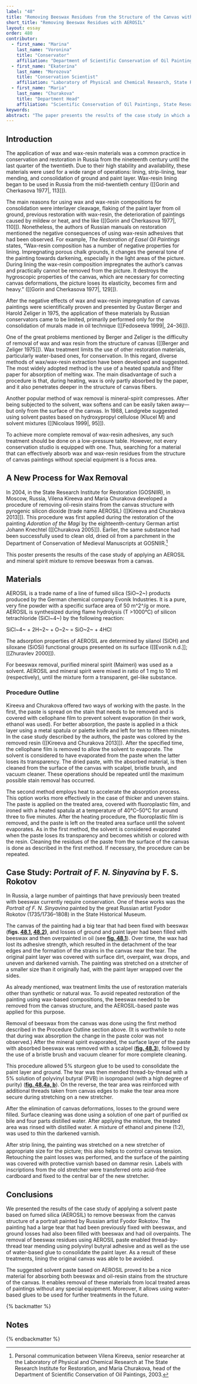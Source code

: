 ```yaml
---
label: "48"
title: "Removing Beeswax Residues from the Structure of the Canvas with AEROSIL"
short_title: "Removing Beeswax Residues with AEROSIL"
layout: essay
order: 480
contributor:
  - first_name: "Marina"
    last_name: "Voronina"
    title: "Conservator"
    affiliation: "Department of Scientific Conservation of Oil Paintings, State Research Institute for Restoration, Moscow"
  - first_name: "Ekaterina"
    last_name: "Morozova"
    title: "Conservation Scientist"
    affiliation: "Laboratory of Physical and Chemical Research, State Research Institute for Restoration, Moscow"
  - first_name: "Maria"
    last_name: "Churakova"
    title: "Department Head"
    affiliation: "Scientific Conservation of Oil Paintings, State Research Institute for Restoration, Moscow"
keywords:
abstract: "The paper presents the results of the case study in which a solvent paste based on fumed silica (AEROSIL) was applied to remove beeswax from a canvas structure. The restored object was a portrait painted by Russian artist Fyodor Rokotov. The painting had a large tear that had been previously fixed with beeswax, and ground losses had also been filled with beeswax and had oil overpaints. The removal of beeswax residues using AEROSIL paste enabled thread-by-thread tear mending using polyvinyl butyral adhesive, as well as the use of water-based glue to consolidate the paint layer. Lining the original canvas was avoided as a result of these treatments."
---
```


## Introduction

The application of wax and wax-resin materials was a common practice in conservation and restoration in Russia from the nineteenth century until the last quarter of the twentieth. Due to their high stability and availability, these materials were used for a wide range of operations: lining, strip-lining, tear mending, and consolidation of ground and paint layer. Wax-resin lining began to be used in Russia from the mid-twentieth century ([[Gorin and Cherkasova 1977\|, 113]]).

The main reasons for using wax and wax-resin compositions for consolidation were interlayer cleavage, flaking of the paint layer from oil ground, previous restoration with wax-resin, the deterioration of paintings caused by mildew or heat, and the like ([[Gorin and Cherkasova 1977\|, 110]]). Nonetheless, the authors of Russian manuals on restoration mentioned the negative consequences of using wax-resin adhesives that had been observed. For example, *The Restoration of Easel Oil Paintings* states, “Wax-resin composition has a number of negative properties for lining. Impregnating porous chalk grounds, it changes the general tone of the painting towards darkening, especially in the light areas of the picture. During lining the wax-resin composition impregnates the author’s canvas and practically cannot be removed from the picture. It destroys the hygroscopic properties of the canvas, which are necessary for correcting canvas deformations, the picture loses its elasticity, becomes firm and heavy.” ([[Gorin and Cherkasova 1977\|, 129]]).

After the negative effects of wax and wax-resin impregnation of canvas paintings were scientifically proven and presented by Gustav Berger and Harold Zeliger in 1975, the application of these materials by Russian conservators came to be limited, primarily performed only for the consolidation of murals made in oil technique ([[Fedoseeva 1999\|, 24–36]]).

One of the great problems mentioned by Berger and Zeliger is the difficulty of removal of wax and wax resin from the structure of canvas ([[Berger and Zeliger 1975]]). Wax treatment limits the use of other restoration materials, particularly water-based ones, for conservation. In this regard, diverse methods of wax/wax-resin extraction have been developed and suggested. The most widely adopted method is the use of a heated spatula and filter paper for absorption of melting wax. The main disadvantage of such a procedure is that, during heating, wax is only partly absorbed by the paper, and it also penetrates deeper in the structure of canvas fibers.

Another popular method of wax removal is mineral-spirit compresses. After being subjected to the solvent, wax softens and can be easily taken away—but only from the surface of the canvas. In 1988, Landgrebe suggested using solvent pastes based on hydroxypropyl cellulose (Klucel M) and solvent mixtures ([[Nicolaus 1999\|, 95]]).

To achieve more complete removal of wax-resin adhesives, any such treatment should be done on a low-pressure table. However, not every conservation studio is equipped with one. Thus, searching for a material that can effectively absorb wax and wax-resin residues from the structure of canvas paintings without special equipment is a focus area.

## A New Process for Wax Removal

In 2004, in the State Research Institute for Restoration (GOSNIIR), in Moscow, Russia, Vilena Kireeva and Maria Churakova developed a procedure of removing oil-resin stains from the canvas structure with pyrogenic silicon dioxide (trade name AEROSIL) ([[Kireeva and Churakova 2013]]). This procedure was first applied during the restoration of the painting *Adoration of the Magi* by the eighteenth-century German artist Johann Knechtel ([[Churakova 2005]]). Earlier, the same substance had been successfully used to clean old, dried oil from a parchment in the Department of Conservation of Medieval Manuscripts at GOSNIIR.[^1]

This poster presents the results of the case study of applying an AEROSIL and mineral spirit mixture to remove beeswax from a canvas.

## Materials

AEROSIL is a trade name of a line of fumed silica (SiO~2~) products produced by the German chemical company Evonik Industries. It is a pure, very fine powder with a specific surface area of 50 m^2^/g or more. AEROSIL is synthesized during flame hydrolysis (T \>1000°C) of silicon tetrachloride (SiCl~4~) by the following reaction:

SiCl~4~ + 2H~2~ + O~2~ = SiO~2~ + 4HCl

The adsorption properties of AEROSIL are determined by silanol (SiOH) and siloxane (SiOSi) functional groups presented on its surface ([[Evonik n.d.]]; [[Zhuravlev 2000]]).

For beeswax removal, purified mineral spirit (Maimeri) was used as a solvent. AEROSIL and mineral spirit were mixed in ratio of 1 mg to 10 ml (respectively), until the mixture form a transparent, gel-like substance.

### Procedure Outline

Kireeva and Churakova offered two ways of working with the paste. In the first, the paste is spread on the stain that needs to be removed and is covered with cellophane film to prevent solvent evaporation (in their work, ethanol was used). For better absorption, the paste is applied in a thick layer using a metal spatula or palette knife and left for ten to fifteen minutes. In the case study described by the authors, the paste was colored by the removed resin ([[Kireeva and Churakova 2013]]). After the specified time, the cellophane film is removed to allow the solvent to evaporate. The solvent is considered to have evaporated from the paste when the latter loses its transparency. The dried paste, with the absorbed material, is then cleaned from the surface of the canvas with scalpel, bristle brush, and vacuum cleaner. These operations should be repeated until the maximum possible stain removal has occurred.

The second method employs heat to accelerate the absorption process. This option works more effectively in the case of thicker and uneven stains. The paste is applied on the treated area, covered with fluoroplastic film, and ironed with a heated spatula at a temperature of 40°C–50°C for around three to five minutes. After the heating procedure, the fluoroplastic film is removed, and the paste is left on the treated area surface until the solvent evaporates. As in the first method, the solvent is considered evaporated when the paste loses its transparency and becomes whitish or colored with the resin. Cleaning the residues of the paste from the surface of the canvas is done as described in the first method. If necessary, the procedure can be repeated.

## Case Study: *Portrait of F. N. Sinyavina* by F. S. Rokotov

In Russia, a large number of paintings that have previously been treated with beeswax currently require conservation. One of these works was the *Portrait of F. N. Sinyavina* painted by the great Russian artist Fyodor Rokotov (1735/1736–1808) in the State Historical Museum.

The canvas of the painting had a big tear that had been fixed with beeswax (**figs. [48.1](fig-48-1), [48.2](fig-48-2))**, and losses of ground and paint layer had been filled with beeswax and then overpainted in oil (see [**fig. 48.1**](fig-48-1)). Over time, the wax had lost its adhesive strength, which resulted in the detachment of the tear edges and the formation of the strains in the canvas near the tear. The original paint layer was covered with surface dirt, overpaint, wax drops, and uneven and darkened varnish. The painting was stretched on a stretcher of a smaller size than it originally had, with the paint layer wrapped over the sides.

As already mentioned, wax treatment limits the use of restoration materials other than synthetic or natural wax. To avoid repeated restoration of the painting using wax-based compositions, the beeswax needed to be removed from the canvas structure, and the AEROSIL-based paste was applied for this purpose.

Removal of beeswax from the canvas was done using the first method described in the Procedure Outline section above. (It is worthwhile to note that during wax absorption the change in the paste color was not observed.) After the mineral spirit evaporated, the surface layer of the paste with absorbed beeswax was removed with a scalpel ([**fig. 48.3**](fig-48-3)), followed by the use of a bristle brush and vacuum cleaner for more complete cleaning.

This procedure allowed 5% sturgeon glue to be used to consolidate the paint layer and ground. The tear was then mended thread-by-thread with a 5% solution of polyvinyl butyral (PVB) in isopropanol (with a high degree of purity) ([**fig. 48.4a, b**](fig-48-4)). On the reverse, the tear area was reinforced with additional threads taken from canvas edges to make the tear area more secure during stretching on a new stretcher.

After the elimination of canvas deformations, losses to the ground were filled. Surface cleaning was done using a solution of one part of purified ox bile and four parts distilled water. After applying the mixture, the treated area was rinsed with distilled water. A mixture of ethanol and pinene (1:2), was used to thin the darkened varnish.

After strip lining, the painting was stretched on a new stretcher of appropriate size for the picture; this also helps to control canvas tension. Retouching the paint losses was performed, and the surface of the painting was covered with protective varnish based on dammar resin. Labels with inscriptions from the old stretcher were transferred onto acid-free cardboard and fixed to the central bar of the new stretcher.

## Conclusions

We presented the results of the case study of applying a solvent paste based on fumed silica (AEROSIL) to remove beeswax from the canvas structure of a portrait painted by Russian artist Fyodor Rokotov. The painting had a large tear that had been previously fixed with beeswax, and ground losses had also been filled with beeswax and had oil overpaints. The removal of beeswax residues using AEROSIL paste enabled thread-by-thread tear mending using polyvinyl butyral adhesive and as well as the use of water-based glue to consolidate the paint layer. As a result of these treatments, lining the original canvas was able to be avoided.

The suggested solvent paste based on AEROSIL proved to be a nice material for absorbing both beeswax and oil-resin stains from the structure of the canvas. It enables removal of these materials from local treated areas of paintings without any special equipment. Moreover, it allows using water-based glues to be used for further treatments in the future.

{% backmatter %}

## Notes

{% endbackmatter %}

[^1]: Personal communication between Vilena Kireeva, senior researcher at the Laboratory of Physical and Chemical Research at The State Research Institute for Restoration, and Maria Churakova, head of the Department of Scientific Conservation of Oil Paintings, 2003.
